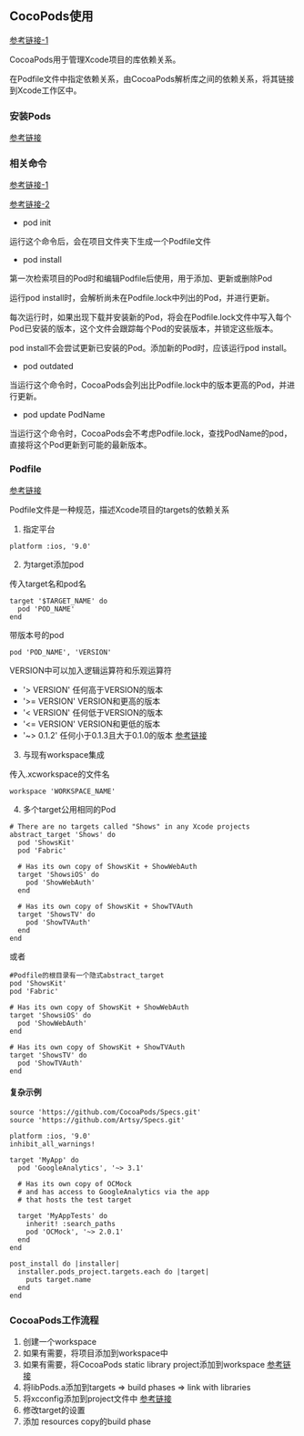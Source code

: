 ## CocoPods使用

[参考链接-1](https://guides.cocoapods.org/using/getting-started.html)

CocoaPods用于管理Xcode项目的库依赖关系。

在Podfile文件中指定依赖关系，由CocoaPods解析库之间的依赖关系，将其链接到Xcode工作区中。

### 安装Pods

[参考链接](https://guides.cocoapods.org/using/getting-started.html)

### 相关命令

[参考链接-1](https://guides.cocoapods.org/using/pod-install-vs-update.html)

[参考链接-2](https://guides.cocoapods.org/using/using-cocoapods.html)

- pod init

运行这个命令后，会在项目文件夹下生成一个Podfile文件

- pod install

第一次检索项目的Pod时和编辑Podfile后使用，用于添加、更新或删除Pod

运行pod install时，会解析尚未在Podfile.lock中列出的Pod，并进行更新。

每次运行时，如果出现下载并安装新的Pod，将会在Podfile.lock文件中写入每个Pod已安装的版本，这个文件会跟踪每个Pod的安装版本，并锁定这些版本。

pod install不会尝试更新已安装的Pod。添加新的Pod时，应该运行pod install。

- pod outdated

当运行这个命令时，CocoaPods会列出比Podfile.lock中的版本更高的Pod，并进行更新。

- pod update PodName

当运行这个命令时，CocoaPods会不考虑Podfile.lock，查找PodName的pod，直接将这个Pod更新到可能的最新版本。

### Podfile

[参考链接](https://guides.cocoapods.org/syntax/podfile.html#post_install)

Podfile文件是一种规范，描述Xcode项目的targets的依赖关系

1. 指定平台

```
platform :ios, '9.0'
```

2. 为target添加pod

传入target名和pod名

```
target '$TARGET_NAME' do
  pod 'POD_NAME'
end
```

带版本号的pod

```
pod 'POD_NAME', 'VERSION'
```

VERSION中可以加入逻辑运算符和乐观运算符

- '> VERSION' 任何高于VERSION的版本
- '>= VERSION' VERSION和更高的版本
- '< VERSION' 任何低于VERSION的版本
- '<= VERSION' VERSION和更低的版本
- '~> 0.1.2' 任何小于0.1.3且大于0.1.0的版本 [参考链接](https://guides.rubygems.org/patterns/#semantic-versioning)

3. 与现有workspace集成

传入.xcworkspace的文件名

```
workspace 'WORKSPACE_NAME'
```

4. 多个target公用相同的Pod

```
# There are no targets called "Shows" in any Xcode projects
abstract_target 'Shows' do
  pod 'ShowsKit'
  pod 'Fabric'

  # Has its own copy of ShowsKit + ShowWebAuth
  target 'ShowsiOS' do
    pod 'ShowWebAuth'
  end

  # Has its own copy of ShowsKit + ShowTVAuth
  target 'ShowsTV' do
    pod 'ShowTVAuth'
  end
end
```

或者

```
#Podfile的根目录有一个隐式abstract_target
pod 'ShowsKit'
pod 'Fabric'

# Has its own copy of ShowsKit + ShowWebAuth
target 'ShowsiOS' do
  pod 'ShowWebAuth'
end

# Has its own copy of ShowsKit + ShowTVAuth
target 'ShowsTV' do
  pod 'ShowTVAuth'
end
```

#### 复杂示例

```
source 'https://github.com/CocoaPods/Specs.git'
source 'https://github.com/Artsy/Specs.git'

platform :ios, '9.0'
inhibit_all_warnings!

target 'MyApp' do
  pod 'GoogleAnalytics', '~> 3.1'

  # Has its own copy of OCMock
  # and has access to GoogleAnalytics via the app
  # that hosts the test target

  target 'MyAppTests' do
    inherit! :search_paths
    pod 'OCMock', '~> 2.0.1'
  end
end

post_install do |installer|
  installer.pods_project.targets.each do |target|
    puts target.name
  end
end
```

### CocoaPods工作流程

1. 创建一个workspace
2. 如果有需要，将项目添加到workspace中
3. 如果有需要，将CocoaPods static library project添加到workspace [参考链接](https://blog.carbonfive.com/using-open-source-static-libraries-in-xcode-4/)
4. 将libPods.a添加到targets => build phases => link with libraries
5. 将xcconfig添加到project文件中 [参考链接](https://www.jianshu.com/p/dc58d26038c8)
6. 修改target的设置
7. 添加 resources copy的build phase
